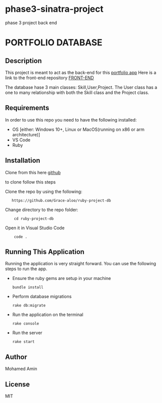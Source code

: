 # phase3-sinatra-project
phase 3 project back end
# PORTFOLIO DATABASE 
## Description
This project is meant to act as the back-end for this [portfolio app](https://portfolio2-psi-peach.vercel.app/)
Here is a link to the front-end repository [FRONT-END](https://github.com/Amiiinkey/Phase-3-project-portfolio-application.git)

The database hase 3 main classes: Skill,User,Project. The User class has a one to many relationship with both the Skill class and the Project class.

## Requirements
In order to use this repo you need to have the following installed:

- OS [either: Windows 10+, Linux or MacOS(running on x86 or arm architecture)]
- VS Code
- Ruby

## Installation
Clone from this here [github](https://github.com/Amiiinkey/phase3-sinatra-project.git)

to clone follow this steps


Clone the repo by using the following:     

       https://github.com/Grace-aloo/ruby-project-db

Change directory to the repo folder: 

        cd ruby-project-db

Open it in Visual Studio Code

        code .

## Running This Application
Running the application is very straight forward. You can use the following steps to run the app. 

- Ensure the ruby gems are setup in your machine

      bundle install
      
- Perform database migrations

      rake db:migrate
      
- Run the application on the terminal

      rake console

- Run the server

      rake start      
      



## Author 

 Mohamed Amin

## License
MIT
